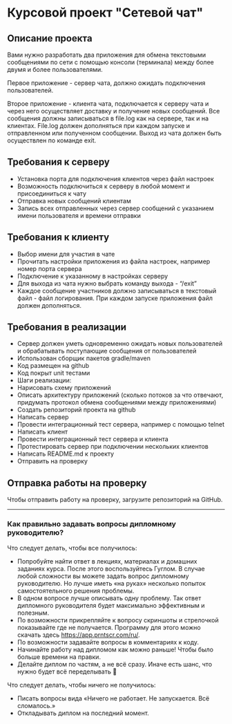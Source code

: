 # Курсовой проект "Сетевой чат"

## Описание проекта

Вами нужно разработать два приложения для обмена текстовыми сообщениями по сети с помощью консоли (терминала) между более двумя и более пользователями. 

Первое приложение - сервер чата, должно ожидать подключения пользователей. 

Второе приложение - клиента чата, подключается к серверу чата и через него осуществляет доставку и получение новых сообщений. Все сообщения должны записываться в file.log как на сервере, так и на клиентах. File.log должен дополняться при каждом запуске и отправленном или полученном сообщении. Выход из чата должен быть осуществлен по команде exit.

## Требования к серверу

- Установка порта для подключения клиентов через файл настроек
- Возможность подключиться к серверу в любой момент и присоединиться к чату
- Отправка новых сообщений клиентам
- Запись всех отправленных через сервер сообщений с указанием имени пользователя и времени отправки

## Требования к клиенту

- Выбор имени для участия в чате
- Прочитать настройки приложения из файла настроек, например номер порта сервера
- Подключение к указанному в настройках серверу
- Для выхода из чата нужно выбрать команду выхода - “/exit”
- Каждое сообщение участников должно записываться в текстовый файл - файл логирования. При каждом запуске приложения файл должен дополняться.

## Требования в реализации

- Сервер должен уметь одновременно ожидать новых пользователей и обрабатывать поступающие сообщения от пользователей
- Использован сборщик пакетов gradle/maven
- Код размещен на github
- Код покрыт unit тестами
- Шаги реализации:
- Нарисовать схему приложений
- Описать архитектуру приложений (сколько потоков за что отвечают, придумать протокол обмена сообщениями между приложениями)
- Создать репозиторий проекта на github
- Написать сервер
- Провести интеграционный тест сервера, например с помощью telnet
- Написать клиент
- Провести интеграционный тест сервера и клиента
- Протестировать сервер при подключении нескольких клиентов
- Написать README.md к проекту
- Отправить на проверку

## Отправка работы на проверку
Чтобы отправить работу на проверку, загрузите репозиторий на GitHub.

____________


### Как правильно задавать вопросы дипломному руководителю?

Что следует делать, чтобы все получилось:

- Попробуйте найти ответ в лекциях, материалах и домашних заданиях курса. После этого воспользуйтесь Гуглом. В случае любой сложности вы можете задать вопрос дипломному руководителю. Но лучше иметь «на руках» несколько попыток самостоятельного решения проблемы.
- В одном вопросе лучше описывать одну проблему. Так ответ дипломного руководителя будет максимально эффективным и полезным.
- По возможности прикрепляйте к вопросу скриншоты и стрелочкой показывайте где не получается. Программу для этого можно скачать здесь https://app.prntscr.com/ru/.
- По возможности задавайте вопросы в комментариях к коду.
- Начинайте работу над дипломом как можно раньше! Чтобы было больше времени на правки.
- Делайте диплом по частям, а не всё сразу. Иначе есть шанс, что нужно будет всё переделывать 🙂

Что следует делать, чтобы ничего не получилось:

- Писать вопросы вида «Ничего не работает. Не запускается. Всё сломалось.»
- Откладывать диплом на последний момент.

